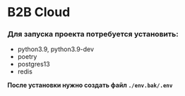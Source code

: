 # B2B Cloud

### Для запуска проекта потребуется установить:
* python3.9, python3.9-dev
* poetry
* postgres13
* redis

**После установки нужно создать файл `./env.bak/.env`**
